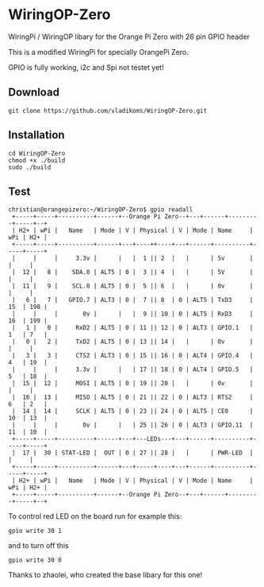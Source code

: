 # WiringOP-Zero

WiringPi / WiringOP libary for the Orange Pi Zero with 26 pin GPIO header

This is a modified WiringPi for specially OrangePi Zero. 

GPIO is fully working, i2c and Spi not testet yet!


## Download
    git clone https://github.com/vladikoms/WiringOP-Zero.git
## Installation
    cd WiringOP-Zero
    chmod +x ./build
    sudo ./build

## Test
```    
christian@orangepizero:~/WiringOP-Zero$ gpio readall
 +-----+-----+----------+------+--Orange Pi Zero--+---+------+---------+-----+--+
 | H2+ | wPi |   Name   | Mode | V | Physical | V | Mode | Name     | wPi | H2+ |
 +-----+-----+----------+------+---+----++----+---+------+----------+-----+-----+
 |     |     |     3.3v |      |   |  1 || 2  |   |      | 5v       |     |     |
 |  12 |   8 |    SDA.0 | ALT5 | 0 |  3 || 4  |   |      | 5V       |     |     |
 |  11 |   9 |    SCL.0 | ALT5 | 0 |  5 || 6  |   |      | 0v       |     |     |
 |   6 |   7 |   GPIO.7 | ALT3 | 0 |  7 || 8  | 0 | ALT5 | TxD3     | 15  | 198 |
 |     |     |       0v |      |   |  9 || 10 | 0 | ALT5 | RxD3     | 16  | 199 |
 |   1 |   0 |     RxD2 | ALT5 | 0 | 11 || 12 | 0 | ALT3 | GPIO.1   | 1   | 7   |
 |   0 |   2 |     TxD2 | ALT5 | 0 | 13 || 14 |   |      | 0v       |     |     |
 |   3 |   3 |     CTS2 | ALT3 | 0 | 15 || 16 | 0 | ALT4 | GPIO.4   | 4   | 19  |
 |     |     |     3.3v |      |   | 17 || 18 | 0 | ALT4 | GPIO.5   | 5   | 18  |
 |  15 |  12 |     MOSI | ALT5 | 0 | 19 || 20 |   |      | 0v       |     |     |
 |  16 |  13 |     MISO | ALT5 | 0 | 21 || 22 | 0 | ALT3 | RTS2     | 6   | 2   |
 |  14 |  14 |     SCLK | ALT5 | 0 | 23 || 24 | 0 | ALT5 | CE0      | 10  | 13  |
 |     |     |       0v |      |   | 25 || 26 | 0 | ALT3 | GPIO.11  | 11  | 10  |
 +-----+-----+----------+------+---+---LEDs---+---+------+----------+-----+-----+
 |  17 |  30 | STAT-LED |  OUT | 0 | 27 || 28 |   |      | PWR-LED  |     |     |
 +-----+-----+----------+------+---+-----+----+---+------+----------+-----+-----+
 | H2+ | wPi |   Name   | Mode | V | Physical | V | Mode | Name     | wPi | H2+ |
 +-----+-----+----------+------+--Orange Pi Zero--+---+------+---------+-----+--+

```    
To control red LED on the board run for example this:
```
gpio write 30 1 
```
and to turn off this
```
gpio write 30 0 
```

Thanks to zhaolei, who created the base libary for this one!



